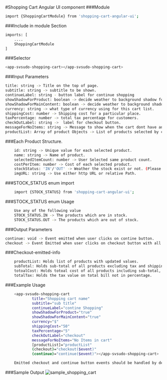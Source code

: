 #Shopping Cart Angular UI component
###Module 

```bash
import {ShoppingCartModule} from 'shopping-cart-angular-ui';
```

###Include in module Section
```bash
imports: [
    ....
    ShoppingCartModule
]
```

###Selector

```bash
<app-svsudo-shopping-cart></app-svsudo-shopping-cart>
```

###Input Parameters
```bash
title: string -> Title on the top of page.
subtitle: string -> subtitle to be shown.
continueLabel: string - button label for continue shopping
showShadowForProduct: boolean -> decide weather to background shadow for each product in the list.
showShadowForMainContent: boolean -> decide weather to background shadow for main section of page.
currency: string -> what type of currency using for this cart list.
shippingCost: number -> Shipping cost for a particular place.
taxPercentage: number -> total tax percentage for customers.
checkOutLabel: string ->  label for checkout button.
messageForNoItems: string -> Message to show when the cart dont have any selected products.
productList: Array of product Objects -> List of products selected by customer. (Each Product should have minimum of values mentioned in Product structure section in this readme file).
```
###Each Product Structure.
```bash
    id: string -> Unique value for each selected product.
    name: string -> Name of product.
    selectedItemCount: number -> User Selected same product count.
    costPerItem: number -> Cost of each selected product.
    stockStatus: 'IN'/'OUT' -> Weather the stock exist or not. (Please use the enum mentioned below for stockstatus).
    imgURL: string -> Use either http URL or relative Path.
```

###STOCK_STATUS enum import
```bash
    import {STOCK_STATUS} from 'shopping-cart-angular-ui';
```
###STOCK_STATUS enum Usage
```bash
    Use any of the following value
    STOCK_STATUS.IN -> The products which are in stock.
    STOCK_STATUS.OUT -> The products which are out of stock.
```
###Output Parameters
```bash
continue: void -> Event emitted when user clicks on contine button.
checkout -> Event Emitted when user clicks on checkout button with all the updated data as mentioned is checkout emitted info section below.
```

###Checkout-emitted-info 

```bash
    productList: Holds list of products with updated values.
    subTotal: Holds sub-total of all products excluding tax and shipping
    totoalCost: Holds totoal cost of all products including sub-total, shipping, tax.
    totalTax: Holds the tax value on total bill not in percentage.
```

###Example Usage 
```bash
    <app-svsudo-shopping-cart 
            title="Shopping cart name" 
            subtitle="sub title"
            continueLabel="contine Shopping"
            showShadowForProduct="true"
            showShadowForMainContent="true"
            currency="$"
            shippingCost="50"
            taxPercentage="5"
            checkOutLabel="checkout"
            messageForNoItems="No Items in cart"
            [productList]="productList"
            (checkout)="checkout($event)"
            (continue)="continue($event)"></app-svsudo-shopping-cart>
```

```bash
    Emitted checkout and continue button events should be handled by developer in there respective components.
```
###Sample Output
![sample_shopping_cart](https://user-images.githubusercontent.com/46681863/58400826-d4236b80-8079-11e9-8c6f-26948ef928d8.png)

